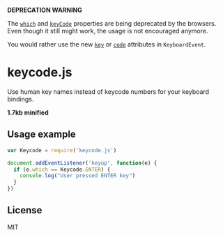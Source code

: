 **DEPRECATION WARNING**

The [`which`](https://developer.mozilla.org/en-US/docs/Web/API/KeyboardEvent/which) and [`keyCode`](https://developer.mozilla.org/en-US/docs/Web/API/KeyboardEvent/keyCode) properties are being deprecated by the browsers. Even though it still might work, the usage is not encouraged anymore.

You would rather use the new [`key`](https://developer.mozilla.org/en-US/docs/Web/API/KeyboardEvent/key) or [`code`](https://developer.mozilla.org/en-US/docs/Web/API/KeyboardEvent/code) attributes in `KeyboardEvent`.

keycode.js
===

Use human key names instead of keycode numbers for your keyboard bindings.

**1.7kb minified**

Usage example
---

```javascript
var Keycode = require('keycode.js')

document.addEventListener('keyup', function(e) {
  if (e.which == Keycode.ENTER) {
    console.log("User pressed ENTER key")
  }
})
```

License
---

MIT
